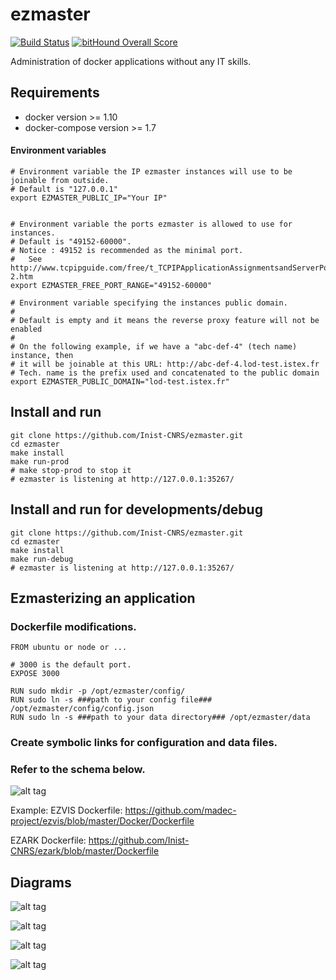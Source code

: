 # ezmaster

[![Build Status](https://travis-ci.org/Inist-CNRS/ezmaster.svg?branch=master)](https://travis-ci.org/Inist-CNRS/ezmaster) [![bitHound Overall Score](https://www.bithound.io/github/Inist-CNRS/ezmaster/badges/score.svg)](https://www.bithound.io/github/Inist-CNRS/ezmaster)

Administration of docker applications without any IT skills.

## Requirements

- docker version >= 1.10
- docker-compose version >= 1.7

#### Environment variables

```shell
# Environment variable the IP ezmaster instances will use to be joinable from outside.
# Default is "127.0.0.1"
export EZMASTER_PUBLIC_IP="Your IP"


# Environment variable the ports ezmaster is allowed to use for instances.
# Default is "49152-60000".
# Notice : 49152 is recommended as the minimal port.
# 	See http://www.tcpipguide.com/free/t_TCPIPApplicationAssignmentsandServerPortNumberRang-2.htm
export EZMASTER_FREE_PORT_RANGE="49152-60000"

# Environment variable specifying the instances public domain.
#
# Default is empty and it means the reverse proxy feature will not be enabled
#
# On the following example, if we have a "abc-def-4" (tech name) instance, then
# it will be joinable at this URL: http://abc-def-4.lod-test.istex.fr
# Tech. name is the prefix used and concatenated to the public domain
export EZMASTER_PUBLIC_DOMAIN="lod-test.istex.fr"

```


## Install and run

```shell
git clone https://github.com/Inist-CNRS/ezmaster.git
cd ezmaster
make install
make run-prod
# make stop-prod to stop it
# ezmaster is listening at http://127.0.0.1:35267/
```

## Install and run for developments/debug
```shell
git clone https://github.com/Inist-CNRS/ezmaster.git
cd ezmaster
make install
make run-debug
# ezmaster is listening at http://127.0.0.1:35267/
```

## Ezmasterizing an application
### Dockerfile modifications.
```shell
FROM ubuntu or node or ...

# 3000 is the default port.
EXPOSE 3000

RUN sudo mkdir -p /opt/ezmaster/config/
RUN sudo ln -s ###path to your config file### /opt/ezmaster/config/config.json
RUN sudo ln -s ###path to your data directory### /opt/ezmaster/data
```

### Create symbolic links for configuration and data files.
### Refer to the schema below.
![alt tag](https://github.com/Inist-CNRS/ezmaster/blob/e648517de1edfdb07fcc4df36a2da0b3a93ce53b/doc/Ezmaster_Volume_Mounting.jpg)

Example:
EZVIS Dockerfile:
<https://github.com/madec-project/ezvis/blob/master/Docker/Dockerfile>

EZARK Dockerfile:
<https://github.com/Inist-CNRS/ezark/blob/master/Dockerfile>

## Diagrams

![alt tag](https://github.com/Inist-CNRS/ezmaster/blob/a83d22094a3c78cac94b8b5acc59d178871472f9/doc/Ezmaster_Technical_Environment.jpg)

![alt tag](https://github.com/Inist-CNRS/ezmaster/blob/a83d22094a3c78cac94b8b5acc59d178871472f9/doc/Ezmaster_Architecture.jpg)

![alt tag](https://github.com/Inist-CNRS/ezmaster/blob/a83d22094a3c78cac94b8b5acc59d178871472f9/doc/Ezmaster_Main_Interactions.jpg)

![alt tag](https://github.com/Inist-CNRS/ezmaster/blob/e648517de1edfdb07fcc4df36a2da0b3a93ce53b/doc/Ezmaster_Network.jpg)